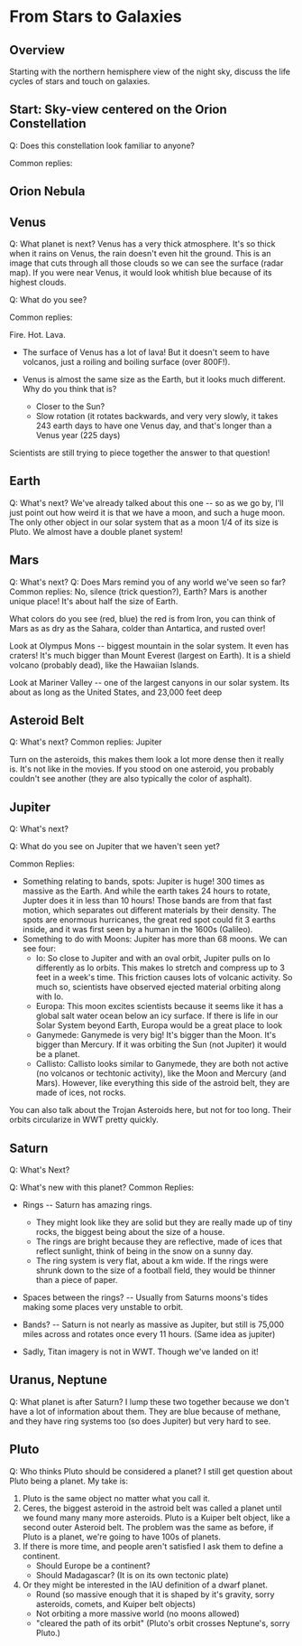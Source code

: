 # From Stars to Galaxies


## Overview
Starting with the northern hemisphere view of the night sky, discuss the life cycles of stars and touch on galaxies.

## Start: Sky-view centered on the Orion Constellation
Q: Does this constellation look familiar to anyone?

Common replies:

## Orion Nebula

## Venus
Q: What planet is next?
Venus has a very thick atmosphere. It's so thick when it rains on Venus, the rain doesn't even hit the ground. This is an image that cuts through all those clouds so we can see the surface (radar map). If you were near Venus, it would look whitish blue because of its highest clouds.

Q: What do you see?

Common replies:

Fire. Hot. Lava.

* The surface of Venus has a lot of lava! But it doesn't seem to have volcanos, just a roiling and boiling surface (over 800F!).

* Venus is almost the same size as the Earth, but it looks much different. Why do you think that is?
   * Closer to the Sun?
   * Slow rotation (it rotates backwards, and very very slowly, it takes 243 earth days to have one Venus day, and that's longer than a Venus year (225 days)

Scientists are still trying to piece together the answer to that question!


## Earth
Q: What's next?
We've already talked about this one -- so as we go by, I'll just point out how weird it is that we have a moon, and such a huge moon. The only other object in our solar system that as a moon 1/4 of its size is Pluto. We almost have a double planet system!

## Mars
Q: What's next?
Q: Does Mars remind you of any world we've seen so far?
Common replies:
No, silence (trick question?), Earth?
Mars is another unique place! It's about half the size of Earth.

What colors do you see (red, blue) the red is from Iron, you can think of Mars as as dry as the Sahara, colder than Antartica, and rusted over!

Look at Olympus Mons -- biggest mountain in the solar system. It even has craters! It's much bigger than Mount Everest (largest on Earth). It is a shield volcano (probably dead), like the Hawaiian Islands.

Look at Mariner Valley -- one of the largest canyons in our solar system. Its about as long as the United States, and 23,000 feet deep

## Asteroid Belt
Q: What's next?
Common replies:
Jupiter

Turn on the asteroids, this makes them look a lot more dense then it really is. It's not like in the movies. If you stood on one asteroid, you probably couldn't see another (they are also typically the color of asphalt).

## Jupiter
Q: What's next?

Q: What do you see on Jupiter that we haven't seen yet?

Common Replies:
* Something relating to bands, spots: Jupiter is huge! 300 times as massive as the Earth. And while the earth takes 24 hours to rotate, Jupter does it in less than 10 hours! Those bands are from that fast motion, which separates out different materials by their density. The spots are enormous hurricanes, the great red spot could fit 3 earths inside, and it was first seen by a human in the 1600s (Galileo).
* Something to do with Moons:
Jupiter has more than 68 moons. We can see four:
   * Io: So close to Jupiter and with an oval orbit, Jupiter pulls on Io differently as Io orbits. This makes Io stretch and compress up to 3 feet in a week's time. This friction causes lots of volcanic activity. So much so, scientists have observed ejected material orbiting along with Io.
   * Europa: This moon excites scientists because it seems like it has a global salt water ocean below an icy surface. If there is life in our Solar System beyond Earth, Europa would be a great place to look
   * Ganymede: Ganymede is very big! It's bigger than the Moon. It's bigger than Mercury. If it was orbiting the Sun (not Jupiter) it would be a planet.
   * Callisto: Callisto looks similar to Ganymede, they are both not active (no volcanos or techtonic activity), like the Moon and Mercury (and Mars). However, like everything this side of the astroid belt, they are made of ices, not rocks.

You can also talk about the Trojan Asteroids here, but not for too long. Their orbits circularize in WWT pretty quickly.

## Saturn
Q: What's Next?

Q: What's new with this planet?
Common Replies:
* Rings -- Saturn has amazing rings.
   * They might look like they are solid but they are really made up of tiny rocks, the biggest being about the size of a house.
   * The rings are bright because they are reflective, made of ices that reflect sunlight, think of being in the snow on a sunny day.
   * The ring system is very flat, about a km wide. If the rings were shrunk down to the size of a football field, they would be thinner than a piece of paper.

* Spaces between the rings? -- Usually from Saturns moons's tides making some places very unstable to orbit.

* Bands? -- Saturn is not nearly as massive as Jupiter, but still is 75,000 miles across and rotates once every 11 hours. (Same idea as jupiter)

* Sadly, Titan imagery is not in WWT. Though we've landed on it!

## Uranus, Neptune
Q: What planet is after Saturn?
I lump these two together because we don't have a lot of information about them.
They are blue because of methane, and they have ring systems too (so does Jupiter) but very hard to see.

## Pluto
Q: Who thinks Pluto should be considered a planet?
I still get question about Pluto being a planet. My take is:
1. Pluto is the same object no matter what you call it.
1. Ceres, the biggest asteroid in the astroid belt was called a planet until we found many many more asteroids. Pluto is a Kuiper belt object, like a second outer Asteroid belt. The problem was the same as before, if Pluto is a planet, we're going to have 100s of planets.
1. If there is more time, and people aren't satisfied I ask them to define a continent.
   * Should Europe be a continent?
   * Should Madagascar? (It is on its own tectonic plate)
1. Or they might be interested in the IAU definition of a dwarf planet.
   * Round (so massive enough that it is shaped by it's gravity, sorry asteroids, comets, and Kuiper belt objects)
   * Not orbiting a more massive world (no moons allowed)
   * "cleared the path of its orbit" (Pluto's orbit crosses Neptune's, sorry Pluto.)
